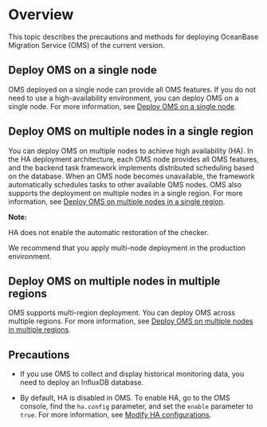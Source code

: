 # Overview

This topic describes the precautions and methods for deploying OceanBase Migration Service (OMS) of the current version.

## Deploy OMS on a single node

OMS deployed on a single node can provide all OMS features. If you do not need to use a high-availability environment, you can deploy OMS on a single node. For more information, see [Deploy OMS on a single node](../2.deployment-guide/6.deploy-oms-on-a-single-node.md).

## Deploy OMS on multiple nodes in a single region

You can deploy OMS on multiple nodes to achieve high availability (HA). In the HA deployment architecture, each OMS node provides all OMS features, and the backend task framework implements distributed scheduling based on the database. When an OMS node becomes unavailable, the framework automatically schedules tasks to other available OMS nodes. OMS also supports the deployment on multiple nodes in a single region. For more information, see [Deploy OMS on multiple nodes in a single region](../2.deployment-guide/6.deploy-oms-on-a-single-node.md).

**Note:**

HA does not enable the automatic restoration of the checker.

We recommend that you apply multi-node deployment in the production environment.

## Deploy OMS on multiple nodes in multiple regions

OMS supports multi-region deployment. You can deploy OMS across multiple regions. For more information, see [Deploy OMS on multiple nodes in multiple regions](../2.deployment-guide/8.deploy-oms-on-multiple-nodes-in-multiple-regions.md).

## Precautions

* If you use OMS to collect and display historical monitoring data, you need to deploy an InfluxDB database.

* By default, HA is disabled in OMS. To enable HA, go to the OMS console, find the `ha.config` parameter, and set the `enable` parameter to `true`. For more information, see [Modify HA configurations](../3.user-guide/7.system-management/4.system-parameters/2.modify-ha-configurations.md).
